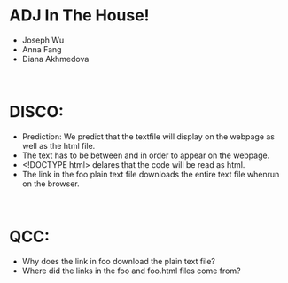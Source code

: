 # ADJ In The House!
* Joseph Wu
* Anna Fang
* Diana Akhmedova

<br>

# DISCO:
* Prediction: We predict that the textfile will display on the webpage as well as the html file.
* The text has to be between <html> and </html> in order to appear on the webpage.
* \<!DOCTYPE html\> delares that the code will be read as html.
* The link in the foo plain text file downloads the entire text file whenrun on the browser.

<br>

# QCC:
* Why does the link in foo download the plain text file?
* Where did the links in the foo and foo.html files come from?
